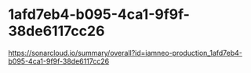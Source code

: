 # 1afd7eb4-b095-4ca1-9f9f-38de6117cc26
https://sonarcloud.io/summary/overall?id=iamneo-production_1afd7eb4-b095-4ca1-9f9f-38de6117cc26
